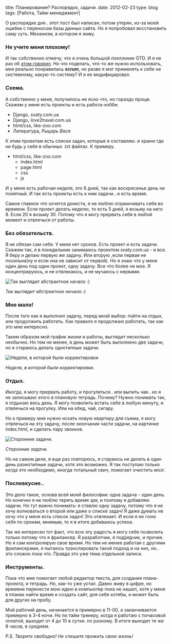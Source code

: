 title: Планирование? Распорядок, задачи.
date: 2012-02-23
type: blog
tags: [Работа, Тайм-менеджмент]

О распорядке дня.. этот пост был написан, потом утерян, из-за моей ошибке с переносом базы данных сайта. Но я попробовал восстановить саму суть. Механизм, в котором я живу.

### Не учите меня плохому!

И так собственно отмечу, что я очень большой *поклонник* GTD. И я не раз об [этом говорил](http://macgera.name/post/129940/). Но что поделать, что-то же нужно использовать, мне реально понравилась **scrum**, но разве я мог применять к себе не системному, какую-то систему? И я ее модифицировал. 

### Схема.

А собственно у меня, получилось не ясно что, но гораздо проще. Скажем у меня есть проекты и есть работа-хобби: 

* Django, svaty.com.ua
* Django, love2travel.com.ua
* html/css, like-zoo.com 
* Литература, *Рыцарь Вася*

К этим проектам есть списки задач, которые я составляю. и храню где ни будь у себя в обычных .txt файлах. К примеру.

* html/css, like-zoo.com 
    * index.html
    * page.html
    * css
    * js

И у меня есть рабочая неделя, это 6 дней, так как воскресенье день не понятный. И так есть проекты есть к ним задачи.. и есть время. 

Самое главное что хочется донести, я не люблю ограничивать себя во времени. Если проект делать неделю, то есть 5 дней, я возьму на него 8. Если 20 я возьму 30. Потому что я могу прервать себя в любой момент и отвлечься от работы. 

### Без обязательств. 

Я не обязан сам себе. У меня нет сроков. Есть проект и есть задачи. Скажем так, я в понедельник занимаюсь проектом svaty.com.ua - и все. Я беру и делаю первую же задачу. Или вторую ,если первая не посильна(ну и если она не зависит от первой). Но я знаю что у меня один день под один проект, одну задачу. Все что более не мое. Я концентрируюсь, и не отвлекаюсь, и не мучаюсь с нервами. 

![Так выглядит абстрактное начало :)](/static/files/week01.jpg)

*Так выглядит абстрактное начало :)*

### Мне мало!

После того как я выполнил задачу, перед мной выбор: пойти на отдых, или продолжить работать. Как правило я продолжаю работать, так как это мне интересно. 

Таким образом мой график жизни и работы, выглядит несколько необычно. Но тем не менее, в день может быть выполнено две задачи, но я стараюсь делать однотипные задачи.

![Неделя, в которой были корректировки](/static/files/week02.jpg)

*Неделя, в которой были корректировки.*

### Отдых.

Иногда, я могу прервать работу, и прогуляться.. или выпить чая.. но я не записываю этого в плановую тетрадь. Почему? Нужно понимать так, я отдыхаю весь день. Я могу позволить встать себе в любую минуту, и отвлечься на прогулку. Или на обед, чай, сигару. 

Но к примеру мне нужно искать новую квартиру для съема, я могу отвлечься на эту задачу, после окончания части задачи, на картинке index.html, и сделать пару звонков. 

![Сторонние задачи.](/static/files/week03.jpg)

*Сторонние задачи.*

Но на самом деле, я еще раз повторюсь, я стараюсь не делать в один день разнотипные задачи, хотя это возможно. Я так поступаю только когда это необходимо, иногда тотальный свич, помогает очистить мозг. 

### Послевкусие..

Это дело такое, основа всей моей философии: одна задача - один день. Но конечно я не люблю терять время зря, и поэтому я добавляю задачи. Но тут важно понимать: я ставлю одну задачу, потому что я не хочу волноваться о второй или даже о списке задач! Я даже думать не хочу что у меня есть список задач! Это отвлекает. И если я не гоню себя по срокам, мнимым, то я в итоге добиваюсь успеха. 

Так же интересен тот факт, что всю эту радость я могу себе позволить только потому что я фрилансер. Я разработчик, я подрядчик, и прочее. Но я сам контролирую свое время. Но тем не менее работая с другими фрилансерами, я пытаюсь транслировать такой подход и на них, но.. это сложно пока что. Правда это уже тема отдельной записи.

### Инструменты.

Пока что мне помогает любой редактор текста, для создания плана-проекта, и тетрадь. Но, как-то уже устал. Давно живу в цифре, но времени перенести мою идею в компьютер пока не нашел, хотя у меня в планах найти время и создать сайт, для себя хотябы, и может быть для других на пробу. 

Мой рабочий день, начинается в примерно в 11-00, а заканчивается примерно в 3-4 ночи. Но по тайм трекеру, когда я работаю с почасовой оплатой, выходит от 4 до 10 в сутки. по разному. В итоге выходит те же 8 часов, в среднем. 

*P.S. Творите свободно! Не спешите прожить свою жизнь!*